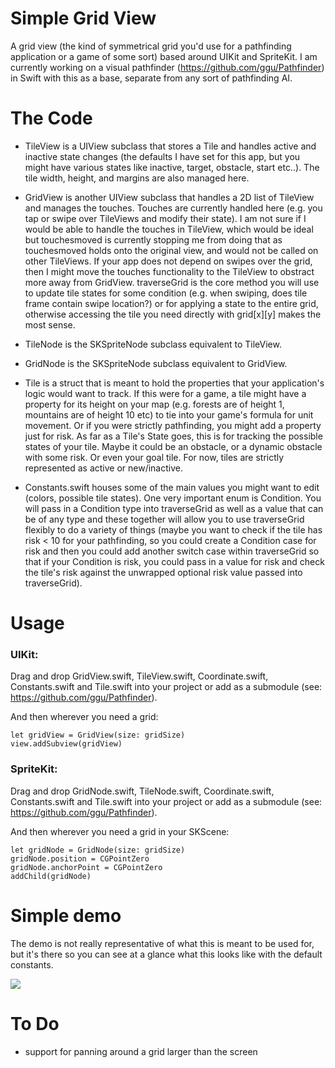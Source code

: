 # Simple Grid View
A grid view (the kind of symmetrical grid you'd use for a pathfinding application or a game of some sort) based around UIKit and SpriteKit. I am currently working on a visual pathfinder (https://github.com/ggu/Pathfinder) in Swift with this as a base, separate from any sort of pathfinding AI.

# The Code
- TileView is a UIView subclass that stores a Tile and handles active and inactive state changes (the defaults I have set for this app, but you might have various states like inactive, target, obstacle, start etc..). The tile width, height, and margins are also managed here.

- GridView is another UIView subclass that handles a 2D list of TileView and manages the touches. Touches are currently handled here (e.g. you tap or swipe over TileViews and modify their state). I am not sure if I would be able to handle the touches in TileView, which would be ideal but touchesmoved is currently stopping me from doing that as touchesmoved holds onto the original view, and would not be called on other TileViews. If your app does not depend on swipes over the grid, then I might move the touches functionality to the TileView to obstract more away from GridView. traverseGrid is the core method you will use to update tile states for some condition (e.g. when swiping, does tile frame contain swipe location?) or for applying a state to the entire grid, otherwise accessing the tile you need directly with grid[x][y] makes the most sense.

- TileNode is the SKSpriteNode subclass equivalent to TileView.

- GridNode is the SKSpriteNode subclass equivalent to GridView.

- Tile is a struct that is meant to hold the properties that your application's logic would want to track. If this were for a game, a tile might have a property for its height on your map (e.g. forests are of height 1, mountains are of height 10 etc) to tie into your game's formula for unit movement. Or if you were strictly pathfinding, you might add a property just for risk. As far as a Tile's State goes, this is for tracking the possible states of your tile. Maybe it could be an obstacle, or a dynamic obstacle with some risk. Or even your goal tile. For now, tiles are strictly represented as active or new/inactive.

- Constants.swift houses some of the main values you might want to edit (colors, possible tile states). One very important enum is Condition. You will pass in a Condition type into traverseGrid as well as a value that can be of any type and these together will allow you to use traverseGrid flexibly to do a variety of things (maybe you want to check if the tile has risk < 10 for your pathfinding, so you could create a Condition case for risk and then you could add another switch case within traverseGrid so that if your Condition is risk, you could pass in a value for risk and check the tile's risk against the unwrapped optional risk value passed into traverseGrid).

# Usage 
### UIKit:
Drag and drop GridView.swift, TileView.swift, Coordinate.swift, Constants.swift and Tile.swift into your project or
add as a submodule (see: https://github.com/ggu/Pathfinder).

And then wherever you need a grid:
```
let gridView = GridView(size: gridSize)
view.addSubview(gridView)
```

### SpriteKit:
Drag and drop GridNode.swift, TileNode.swift, Coordinate.swift, Constants.swift and Tile.swift into your project or
add as a submodule (see: https://github.com/ggu/Pathfinder).

And then wherever you need a grid in your SKScene:
```
let gridNode = GridNode(size: gridSize)
gridNode.position = CGPointZero
gridNode.anchorPoint = CGPointZero
addChild(gridNode)
```

# Simple demo
The demo is not really representative of what this is meant to be used for, but it's there so you can see at a glance what this looks like with the default constants.

<img src="https://github.com/ggu/grid-view-/blob/master/demo1.gif"/>

# To Do

- support for panning around a grid larger than the screen 
